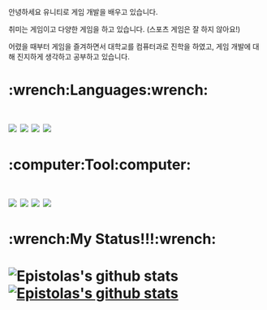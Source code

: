 안녕하세요 유니티로 게임 개발을 배우고 있습니다.

취미는 게임이고 다양한 게임을 하고 있습니다. (스포츠 게임은 잘 하지 않아요!)

어렸을 때부터 게임을 즐겨하면서 대학교를 컴퓨터과로 진학을 하였고, 게임 개발에 대해 진지하게 생각하고 공부하고 있습니다.

<h1>:wrench:Languages:wrench:<h1>
<img src="https://img.shields.io/badge/C-A8B9CC?style=flat-square&logo=c%2B%2B&logoColor=white"/> <img src="https://img.shields.io/badge/C++-00599C?style=flat-square&logo=c%2B%2B&logoColor=white"/> <img src="https://img.shields.io/badge/C%23-3DDC84?style=flat-square&logo=CSharp&logoColor=white"/> <img src="https://img.shields.io/badge/Java-007396?style=flat-square&logo=Java&logoColor=white"/>
<h1>:computer:Tool:computer:<h1>
<img src="https://img.shields.io/badge/Unity-000000?style=flat-square&logo=Unity&logoColor=white"/> <img src="https://img.shields.io/badge/Github-181717?style=flat-square&logo=GitHub&logoColor=white"/> <img src="https://img.shields.io/badge/MySQL-4479A1?style=flat-square&logo=MySQL&logoColor=white"/> <img src="https://img.shields.io/badge/Firebase-FFCA28?style=flat-square&logo=Firebase&logoColor=white"/>

<h1>:wrench:My Status!!!:wrench:<h1>
  
![Epistolas's github stats](https://github-readme-stats.vercel.app/api?username=Epistolas&show_icons=true)
  [![Epistolas's github stats](https://github-readme-stats.vercel.app/api/top-langs/?username=Epistolas&show_icons=true&hide_border=true&title_color=004386&icon_color=004386&layout=compact)](https://github.com/Epistolas)

